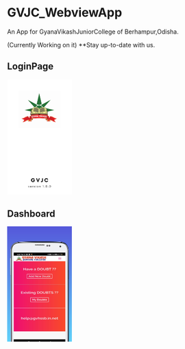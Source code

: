 # GVJC_WebviewApp

An App for GyanaVikashJuniorCollege of Berhampur,Odisha.

(Currently Working on it)  **Stay up-to-date with us.


## LoginPage  

<img src="./Screenshots/login.png" width=30%>                                                         

## Dashboard

<img src="./Screenshots/screen_7.png" width=30%>                                                     







